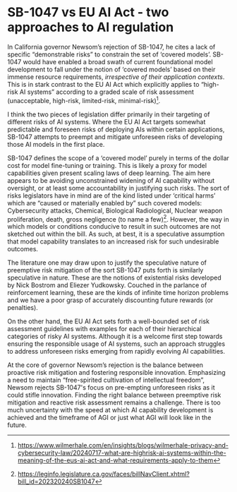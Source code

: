 # SB-1047 vs EU AI Act - two approaches to AI regulation

In California governor Newsom’s rejection of SB-1047, he cites a lack of specific “demonstrable risks” to constrain the set of ‘covered models’. SB-1047 would have enabled a broad swath of current foundational model development to fall under the notion of ‘covered models’ based on their immense resource requirements, *irrespective of their application contexts*. This is in stark contrast to the EU AI Act which explicitly applies to “high-risk AI systems” according to a graded scale of risk assessment (unacceptable, high-risk, limited-risk, minimal-risk)[^1].

I think the two pieces of legislation differ primarily in their targeting of different risks of AI systems. Where the EU AI Act targets somewhat predictable and foreseen risks of deploying AIs within certain applications, SB-1047 attempts to preempt and mitigate unforeseen risks of developing those AI models in the first place.

SB-1047 defines the scope of a ‘covered model’ purely in terms of the dollar cost for model fine-tuning or training. This is likely a proxy for model capabilities given present scaling laws of deep learning. The aim here appears to be avoiding unconstrained widening of AI capability without oversight, or at least some accountability in justifying such risks. The sort of risks legislators have in mind are of the kind listed under ‘critical harms’ which are “caused or materially enabled by” such covered models: Cybersecurity attacks, Chemical, Biological Radiological, Nuclear weapon proliferation, death, gross negligence (to name a few)[^2]. However, the way in which models or conditions conducive to result in such outcomes are not sketched out within the bill. As such, at best, it is a speculative assumption that model capability translates to an increased risk for such undesirable outcomes.

The literature one may draw upon to justify the speculative nature of preemptive risk mitigation of the sort SB-1047 puts forth is similarly speculative in nature. These are the notions of existential risks developed by Nick Bostrom and Eliezer Yudkowsky. Couched in the parlance of reinforcement learning, these are the kinds of infinite time horizon problems and we have a poor grasp of accurately discounting future rewards (or penalties).

On the other hand, the EU AI Act sets forth a well-bounded set of risk assessment guidelines with examples for each of their hierarchical categories of risky AI systems. Although it is a welcome first step towards ensuring the responsible usage of AI systems, such an approach struggles to address unforeseen risks emerging from rapidly evolving AI capabilities.

At the core of governor Newsom’s rejection is the balance between proactive risk mitigation and fostering responsible innovation. Emphasizing a need to maintain “free-spirited cultivation of intellectual freedom”, Newsom rejects SB-1047's focus on pre-empting unforeseen risks as it could stifle innovation. Finding the right balance between preemptive risk mitigation and reactive risk assessment remains a challenge. There is too much uncertainty with the speed at which AI capability development is achieved and the timeframe of AGI or just what AGI will look like in the future.

[^1]: https://www.wilmerhale.com/en/insights/blogs/wilmerhale-privacy-and-cybersecurity-law/20240717-what-are-highrisk-ai-systems-within-the-meaning-of-the-eus-ai-act-and-what-requirements-apply-to-them
[^2]: https://leginfo.legislature.ca.gov/faces/billNavClient.xhtml?bill_id=202320240SB1047
